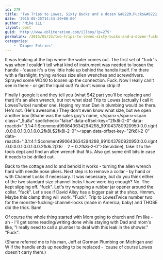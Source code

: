 ```yaml
---
id: 279
title: 'Two Trips to Lowes, Sixty Bucks and a dozen &#8220;Fucks&#8221;'
date: '2015-05-25T14:53:30+00:00'
author: 'Mike iLL'
layout: post
guid: 'http://www.obliteration.com/illboy/?p=279'
permalink: /2015/05/25/two-trips-to-lowes-sixty-bucks-and-a-dozen-fucks/
categories:
    - 'Diaper Entries'
---
```


<span data-offset-key="2fk8i-1-0" data-reactid=".3.1:4:1:$comment990643634294298_991043780920950:0.0.$right.0.0.0.0.1.0.0.1.0.0.$2fk8i.1:$2fk8i-1-0"><span data-reactid=".3.1:4:1:$comment990643634294298_991043780920950:0.0.$right.0.0.0.0.1.0.0.1.0.0.$2fk8i.1:$2fk8i-1-0.0">It was leaking at the top where the water comes out. The first set of "fuck"s was when I couldn't tell what kind of instrument was needed to loosen the handle - 'cause it's a tiny little hole up behind the handle itself. I'm there with a flashlight, trying various size allen wrenches and screwdrivers. Sprayed some WD40 to loosen up the connection. Fuck. Now I really can't see in there - or get the liquid out! Ya don't wanna strip it! </span></span>

<span data-offset-key="2fk8i-1-0" data-reactid=".3.1:4:1:$comment990643634294298_991043780920950:0.0.$right.0.0.0.0.1.0.0.1.0.0.$2fk8i.1:$2fk8i-1-0"><span data-reactid=".3.1:4:1:$comment990643634294298_991043780920950:0.0.$right.0.0.0.0.1.0.0.1.0.0.$2fk8i.1:$2fk8i-1-0.0">Finally I google it and they tell you (what $42 part you'll be replacing and that) it's an allen wrench, but not what size! Trip to Lowes (actually I call it LowesTwice) number one. Hoping my man Dan in plumbing would be there. He's not. (He's awesome.) They don't even know what size, but we open another box (Shane was the sales guy's name, </span></span><span class="_5u8u" spellcheck="false" data-offset-key="2fk8i-2-0" data-reactid=".3.1:4:1:$comment990643634294298_991043780920950:0.0.$right.0.0.0.0.1.0.0.1.0.0.$2fk8i.$2fk8i-2-0"><span data-offset-key="2fk8i-2-0" data-reactid=".3.1:4:1:$comment990643634294298_991043780920950:0.0.$right.0.0.0.0.1.0.0.1.0.0.$2fk8i.$2fk8i-2-0.$2fk8i-2-0"><span data-reactid=".3.1:4:1:$comment990643634294298_991043780920950:0.0.$right.0.0.0.0.1.0.0.1.0.0.$2fk8i.$2fk8i-2-0.$2fk8i-2-0.0">Geraldine</span></span></span><span data-offset-key="2fk8i-3-0" data-reactid=".3.1:4:1:$comment990643634294298_991043780920950:0.0.$right.0.0.0.0.1.0.0.1.0.0.$2fk8i.3:$2fk8i-3-0"><span data-reactid=".3.1:4:1:$comment990643634294298_991043780920950:0.0.$right.0.0.0.0.1.0.0.1.0.0.$2fk8i.3:$2fk8i-3-0.0">), take it to the tools dept and find an allen wrench that fits. Also get some drill bits in case it needs to be drilled out. </span></span>

<span data-offset-key="2fk8i-3-0" data-reactid=".3.1:4:1:$comment990643634294298_991043780920950:0.0.$right.0.0.0.0.1.0.0.1.0.0.$2fk8i.3:$2fk8i-3-0"><span data-reactid=".3.1:4:1:$comment990643634294298_991043780920950:0.0.$right.0.0.0.0.1.0.0.1.0.0.$2fk8i.3:$2fk8i-3-0.0">Back to the cottage and lo and behold it works - turning the allen wrench hard with needle nose pliers. Next step is to remove a collar - by hand or with Channel Locks if necessary. It was necessary, but do you think either of the two standard size channel locks I have were big enough? No. The kept slipping off. "fuck". Let's try wrapping a rubber jar opener around the collar. "fuck". Let's see if </span></span><span class="_5u8u" spellcheck="false" data-offset-key="2fk8i-4-0" data-reactid=".3.1:4:1:$comment990643634294298_991043780920950:0.0.$right.0.0.0.0.1.0.0.1.0.0.$2fk8i.$2fk8i-4-0"><span data-offset-key="2fk8i-4-0" data-reactid=".3.1:4:1:$comment990643634294298_991043780920950:0.0.$right.0.0.0.0.1.0.0.1.0.0.$2fk8i.$2fk8i-4-0.$2fk8i-4-0"><span data-reactid=".3.1:4:1:$comment990643634294298_991043780920950:0.0.$right.0.0.0.0.1.0.0.1.0.0.$2fk8i.$2fk8i-4-0.$2fk8i-4-0.0">David Alley</span></span></span><span data-offset-key="2fk8i-5-0" data-reactid=".3.1:4:1:$comment990643634294298_991043780920950:0.0.$right.0.0.0.0.1.0.0.1.0.0.$2fk8i.5:$2fk8i-5-0"><span data-reactid=".3.1:4:1:$comment990643634294298_991043780920950:0.0.$right.0.0.0.0.1.0.0.1.0.0.$2fk8i.5:$2fk8i-5-0.0"> has a bigger pair at the shop. Hmmm. Maybe this clamp thing will work. "Fuck". Trip to LowesTwice number two for the monster-fucking-channel-locks (made in America, baby) and THOSE did the trick. Bam! </span></span>

<span data-offset-key="2fk8i-5-0" data-reactid=".3.1:4:1:$comment990643634294298_991043780920950:0.0.$right.0.0.0.0.1.0.0.1.0.0.$2fk8i.5:$2fk8i-5-0"><span data-reactid=".3.1:4:1:$comment990643634294298_991043780920950:0.0.$right.0.0.0.0.1.0.0.1.0.0.$2fk8i.5:$2fk8i-5-0.0">Of course the whole thing started with Mom going to church and I'm like - ah - I'll get some reading/writing done while staying with Dad and mom's like, "I really need to call a plumber to deal with this leak in the shower." "Fuck".
</span></span>

(Shane referred me to his man, Jeff at Gorman Plumbing on Michigan and W if the handle ends up needing to be replaced - 'cause of course Lowes doesn't carry them.)